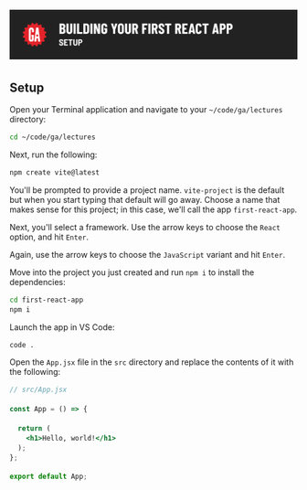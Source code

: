 # ![Building Your First React App - Setup](./assets/hero.png)

## Setup

Open your Terminal application and navigate to your `~/code/ga/lectures` directory:

```bash
cd ~/code/ga/lectures
```

Next, run the following:

```bash
npm create vite@latest
```

You'll be prompted to provide a project name. `vite-project` is the default but when you start typing that default will go away. Choose a name that makes sense for this project; in this case, we'll call the app `first-react-app`.

Next, you'll select a framework. Use the arrow keys to choose the `React` option, and hit `Enter`.

Again, use the arrow keys to choose the `JavaScript` variant and hit `Enter`.

Move into the project you just created and run `npm i` to install the dependencies:

```bash
cd first-react-app
npm i
```

Launch the app in VS Code:

```bash
code .
```

Open the `App.jsx` file in the `src` directory and replace the contents of it with the following:

```jsx
// src/App.jsx

const App = () => {

  return (
    <h1>Hello, world!</h1>
  );
};

export default App;
```
